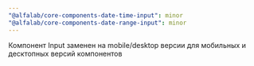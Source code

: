 ```yaml
---
"@alfalab/core-components-date-time-input": minor
"@alfalab/core-components-date-range-input": minor
---
```


Компонент Input заменен на mobile/desktop версии для мобильных и десктопных версий компонентов
